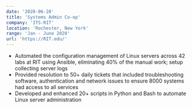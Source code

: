 ```yaml
---
date: '2020-06-20'
title: 'Systems Admin Co-op'
company: 'ITS-RIT'
location: 'Rochester, New York'
range: 'Jan - June 2020'
url: 'https://RIT.edu/'
---
```


- Automated the configuration management of Linux servers across 42 labs at RIT using Ansible, eliminating 40% of the manual work; setup collecting server logs
- Provided resolution to 50+ daily tickets that included troubleshooting software, authentication and network issues to ensure 8000 systems had access to all services
- Developed and enhanced 20+ scripts in Python and Bash to automate Linux server administration
